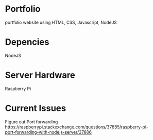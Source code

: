 # Portfolio
  portfolio website using HTML, CSS, Javascript, NodeJS


# Depencies
  NodeJS
  
# Server Hardware
  Raspberry Pi


# Current Issues 
  Figure out Port forwarding
  https://raspberrypi.stackexchange.com/questions/37885/raspberry-pi-port-forwarding-with-nodejs-server/37886
